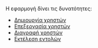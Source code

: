 Η εφαρμογή  δίνει τις δυνατότητες:

  - [Δημιουργία
    χρηστών](Δημιουργία_χρηστών.md)
  - [Επεξεργασία
    χρηστών](Επεξεργασία_χρηστών.md)
  - [Διαγραφή
    χρηστών](Διαγραφή_χρηστών.md)
  - [Εκτέλεση
    εντολών](Εκτέλεση_εντολών.md)